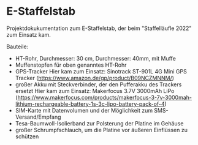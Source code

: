 # E-Staffelstab

Projektdokukumentation zum E-Staffelstab, der beim "Staffelläufle 2022" zum Einsatz kam.

Bauteile:

- HT-Rohr, Durchmesser: 30 cm, Durchmesser: 40mm, mit Muffe
- Muffenstopfen für oben genanntes HT-Rohr
- GPS-Tracker
  Hier kam zum Einsatz: Sinotrack ST-901L 4G Mini GPS Tracker (https://www.amazon.de/gp/product/B09NCZMNNM/)
- großer Akku mit Steckverbinder, der den Pufferakku des Trackers ersetzt
  Hier kam zum Einsatz: Makerfocus 3.7V 3000mAh LiPo (https://www.makerfocus.com/products/makerfocus-3-7v-3000mah-lithium-rechargeable-battery-1s-3c-lipo-battery-pack-of-4)
- SIM-Karte mit Datenvolumen und der Möglichkeit zum SMS-Versand/Empfang
- Tesa-Baumwoll-Isolierband zur Polsterung der Platine im Gehäuse
- großer Schrumpfschlauch, um die Platine vor äußeren Einflüssen zu schützen